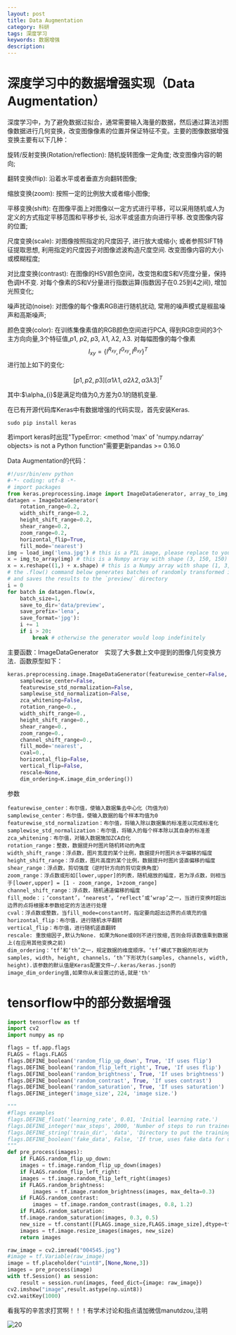 ```yaml
---
layout: post
title: Data Augmentation
category: 科研
tags: 深度学习
keywords: 数据增强
description: 
---
```


# 深度学习中的数据增强实现（Data Augmentation）

深度学习中，为了避免数据过拟合，通常需要输入海量的数据，然后通过算法对图像数据进行几何变换，改变图像像素的位置并保证特征不变。主要的图像数据增强变换主要有以下几种：

旋转/反射变换(Rotation/reflection): 随机旋转图像一定角度; 改变图像内容的朝向;

翻转变换(flip): 沿着水平或者垂直方向翻转图像;

缩放变换(zoom): 按照一定的比例放大或者缩小图像;

平移变换(shift): 在图像平面上对图像以一定方式进行平移，可以采用随机或人为定义的方式指定平移范围和平移步长, 沿水平或竖直方向进行平移. 改变图像内容的位置;

尺度变换(scale): 对图像按照指定的尺度因子, 进行放大或缩小; 或者参照SIFT特征提取思想, 利用指定的尺度因子对图像滤波构造尺度空间. 改变图像内容的大小或模糊程度;

对比度变换(contrast): 在图像的HSV颜色空间，改变饱和度S和V亮度分量，保持色调H不变. 对每个像素的S和V分量进行指数运算(指数因子在0.25到4之间), 增加光照变化;

噪声扰动(noise): 对图像的每个像素RGB进行随机扰动, 常用的噪声模式是椒盐噪声和高斯噪声;

颜色变换(color): 在训练集像素值的RGB颜色空间进行PCA, 得到RGB空间的3个主方向向量,3个特征值,$p1$, $p2$, $p3$, $\lambda 1$, $\lambda 2$, $\lambda 3$. 对每幅图像的每个像素$$I_{xy}=\left \{ I^{R_{ xy }} ,I^{G_{ xy }} ,I^{B_{ xy }} \right \}^{T}$$进行加上如下的变化:

$$\left [ p1,p2,p3 \right ]\left [ \alpha 1\lambda 1 ,\alpha 2\lambda 2 ,\alpha 3\lambda 3 \right ]^{T}$$

其中:$\alpha_{i}\$是满足均值为0,方差为0.1的随机变量.

在已有开源代码库Keras中有数据增强的代码实现，首先安装Keras.

```
sudo pip install keras
```

若import keras时出现"TypeError: <method 'max' of 'numpy.ndarray' objects> is not a Python function"需要更新pandas >= 0.16.0

Data Augmentation的代码：

```python
#!/usr/bin/env python
#-*- coding: utf-8 -*-
# import packages
from keras.preprocessing.image import ImageDataGenerator, array_to_img, img_to_array, load_img
datagen = ImageDataGenerator(
	rotation_range=0.2,
	width_shift_range=0.2,
	height_shift_range=0.2,
	shear_range=0.2,
	zoom_range=0.2,
	horizontal_flip=True,
	fill_mode='nearest')
img = load_img('lena.jpg') # this is a PIL image, please replace to your own file path
x = img_to_array(img) # this is a Numpy array with shape (3, 150, 150)
x = x.reshape((1,) + x.shape) # this is a Numpy array with shape (1, 3, 150, 150)
# the .flow() command below generates batches of randomly transformed images
# and saves the results to the `preview/` directory
i = 0
for batch in datagen.flow(x,
	batch_size=1,
	save_to_dir='data/preview',
	save_prefix='lena',
	save_format='jpg'):
    i += 1
    if i > 20:
        break # otherwise the generator would loop indefinitely
```

主要函数：ImageDataGenerator　实现了大多数上文中提到的图像几何变换方法．函数原型如下：

```python
keras.preprocessing.image.ImageDataGenerator(featurewise_center=False,
    samplewise_center=False,
    featurewise_std_normalization=False,
    samplewise_std_normalization=False,
    zca_whitening=False,
    rotation_range=0.,
    width_shift_range=0.,
    height_shift_range=0.,
    shear_range=0.,
    zoom_range=0.,
    channel_shift_range=0.,
    fill_mode='nearest',
    cval=0.,
    horizontal_flip=False,
    vertical_flip=False,
    rescale=None,
    dim_ordering=K.image_dim_ordering())
```

参数

```
featurewise_center：布尔值，使输入数据集去中心化（均值为0）
samplewise_center：布尔值，使输入数据的每个样本均值为0
featurewise_std_normalization：布尔值，将输入除以数据集的标准差以完成标准化
samplewise_std_normalization：布尔值，将输入的每个样本除以其自身的标准差
zca_whitening：布尔值，对输入数据施加ZCA白化
rotation_range：整数，数据提升时图片随机转动的角度
width_shift_range：浮点数，图片宽度的某个比例，数据提升时图片水平偏移的幅度
height_shift_range：浮点数，图片高度的某个比例，数据提升时图片竖直偏移的幅度
shear_range：浮点数，剪切强度（逆时针方向的剪切变换角度）
zoom_range：浮点数或形如[lower,upper]的列表，随机缩放的幅度，若为浮点数，则相当于[lower,upper] = [1 - zoom_range, 1+zoom_range]
channel_shift_range：浮点数，随机通道偏移的幅度
fill_mode：；‘constant’，‘nearest’，‘reflect’或‘wrap’之一，当进行变换时超出边界的点将根据本参数给定的方法进行处理
cval：浮点数或整数，当fill_mode=constant时，指定要向超出边界的点填充的值
horizontal_flip：布尔值，进行随机水平翻转
vertical_flip：布尔值，进行随机竖直翻转
rescale: 重放缩因子,默认为None. 如果为None或0则不进行放缩,否则会将该数值乘到数据上(在应用其他变换之前)
dim_ordering：‘tf’和‘th’之一，规定数据的维度顺序。‘tf’模式下数据的形状为samples, width, height, channels，‘th’下形状为(samples, channels, width, height).该参数的默认值是Keras配置文件~/.keras/keras.json的image_dim_ordering值,如果你从未设置过的话,就是'th'
```

# tensorflow中的部分数据增强

```python
import tensorflow as tf
import cv2
import numpy as np

flags = tf.app.flags
FLAGS = flags.FLAGS
flags.DEFINE_boolean('random_flip_up_down', True, 'If uses flip')
flags.DEFINE_boolean('random_flip_left_right', True, 'If uses flip')
flags.DEFINE_boolean('random_brightness', True, 'If uses brightness')
flags.DEFINE_boolean('random_contrast', True, 'If uses contrast')
flags.DEFINE_boolean('random_saturation', True, 'If uses saturation')
flags.DEFINE_integer('image_size', 224, 'image size.')

"""
#flags examples
flags.DEFINE_float('learning_rate', 0.01, 'Initial learning rate.')
flags.DEFINE_integer('max_steps', 2000, 'Number of steps to run trainer.')
flags.DEFINE_string('train_dir', 'data', 'Directory to put the training data.')
flags.DEFINE_boolean('fake_data', False, 'If true, uses fake data for unit testing.')
"""
def pre_process(images): 
    if FLAGS.random_flip_up_down: 
	images = tf.image.random_flip_up_down(images) 
    if FLAGS.random_flip_left_right: 
	images = tf.image.random_flip_left_right(images) 
    if FLAGS.random_brightness: 
        images = tf.image.random_brightness(images, max_delta=0.3) 
    if FLAGS.random_contrast: 
        images = tf.image.random_contrast(images, 0.8, 1.2)
    if FLAGS.random_saturation:
	tf.image.random_saturation(images, 0.3, 0.5)
    new_size = tf.constant([FLAGS.image_size,FLAGS.image_size],dtype=tf.int32)
    images = tf.image.resize_images(images, new_size)
    return images

raw_image = cv2.imread("004545.jpg")
#image = tf.Variable(raw_image)
image = tf.placeholder("uint8",[None,None,3])
images = pre_process(image)
with tf.Session() as session:
    result = session.run(images, feed_dict={image: raw_image})
cv2.imshow("image",result.astype(np.uint8))
cv2.waitKey(1000)
```

看我写的辛苦求打赏啊！！！有学术讨论和指点请加微信manutdzou,注明

![20](/public/img/pay.jpg)
